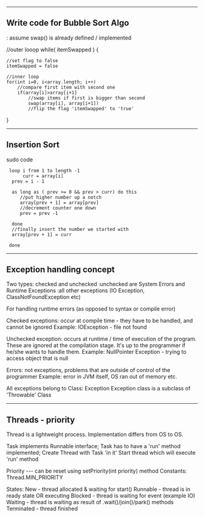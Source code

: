 ------------------------------
Write code for Bubble Sort Algo
------------------------------

: assume swap() is already defined / implemented

//outer looop
while( itemSwapped ) {

	//set flag to false
	itemSwapped = false
	
	//inner loop
	for(int i=0, i<array.length; i++)
		//compare first item with second one
		if(array[i]>array[i+1]
			//swap items if first is bigger than second
			swap(array[i], array[i+1])
			//flip the flag 'itemSwapped' to 'true'



}

------------------------------
Insertion Sort
------------------------------

sudo code

     loop i from 1 to length -1
     	  curr = array[i]
	  prev = i - 1

	  as long as ( prev >= 0 && prev > curr) do this
	     //put higher number up a notch
	     array[prev + 1] = array[prev]
	     //decrement counter one down
	     prev = prev -1

	  done
	  //finally insert the number we started with
	  array[prev + 1] = curr

     done
	  

------------------------------
Exception handling concept
------------------------------
Two types:
    checked and unchecked
    	    :unchecked are System Errors and Runtime Exceptions
	    :all other exceptions (IO Exception, ClassNotFoundException etc)
	    
For handling runtime errors (as opposed to syntax or compile error)

Checked exceptions: occur at compile time - they have to be handled, and cannot be ignored
	Example: IOException - file not found

Unchecked exception: occurs at runtime / time of execution of the program. These are ignored at the compilation stage. It's up to the programmer if he/she wants to handle them.
	  Example: NullPointer Exception - trying to access object that is null

Errors: not exceptions, problems that are outside of control of the programmer
	Example: error in JVM itself, OS ran out of memory etc.

All exceptions belong to Class: Exception
Exception class is a subclass of 'Throwable' Class
	   
------------------------------
Threads - priority
------------------------------

Thread is a lightweight process. Implementation differs from OS to OS.

Task implements Runnable interface;
Task has to have a 'run' method implemented;
Create Thread with Task 'in it'
Start thread which will execute 'run' method

Priority ---
	 can be reset using setPriority(int priority) method
	 Constants: Thread.MIN_PRIORITY

States:
	New		- thread allocated & waiting for start()
	Runnable	- thread is in ready state OR executing
	Blocked		- thread is waiting for event (example IO)
	Waiting		- thread is waiting as result of .wait()/join()/park() methods
	Terminated	- thread finished


	